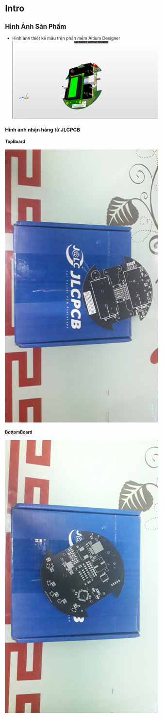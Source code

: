 # Intro
## Hình Ảnh Sản Phẩm
- Hình ảnh thiết kế mẫu trên phần mềm Altium Designer
![hinh1](/IMG/hinh1.jpg)
### Hình ảnh nhận hàng từ JLCPCB
#### TopBoard
![hinh2](/IMG/hinh2.jpg)
#### BottomBoard
![hinh3](/IMG/hinh3.jpg)